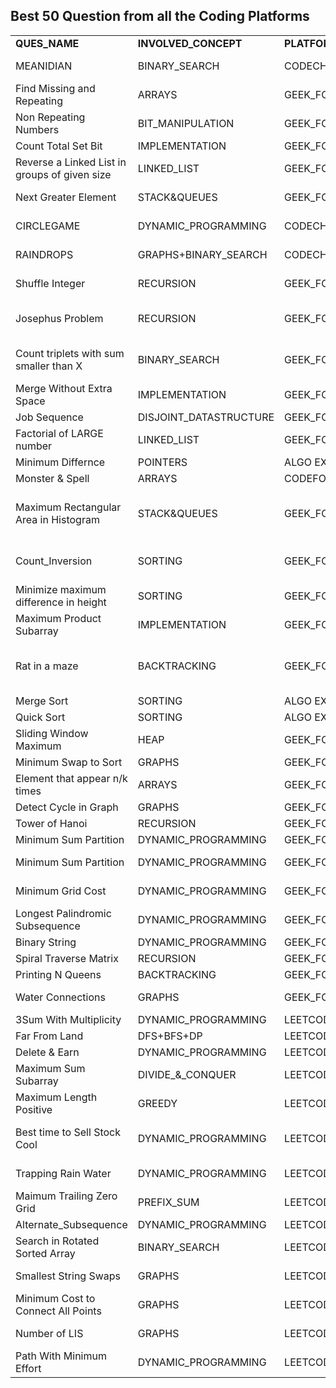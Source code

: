 
## Best 50 Question from all the Coding Platforms 

<table>
  <tr>
   <td><strong>QUES_NAME</strong>
   </td>
   <td><strong>INVOLVED_CONCEPT</strong>
   </td>
   <td><strong>PLATFORM</strong>
   </td>
   <td><strong>LINK</strong>
   </td>
   <td><strong>DIFFICULTY</strong>
   </td>
   <td><strong>PURPOSE</strong>
   </td>
  </tr>
  <tr>
   <td>MEANIDIAN
   </td>
   <td>BINARY_SEARCH
   </td>
   <td>CODECHEF
   </td>
   <td><a href="https://www.codechef.com/problems/MEANIDIAN">https://www.codechef.com/problems/MEANIDIAN</a>
   </td>
   <td>EASY
   </td>
   <td>CONCEPT REVISION
   </td>
  </tr>
  <tr>
   <td>Find Missing and Repeating
   </td>
   <td>ARRAYS
   </td>
   <td>GEEK_FOR_GEEKS
   </td>
   <td><a href="https://practice.geeksforgeeks.org/problems/find-missing-and-repeating2512/1#">https://practice.geeksforgeeks.org/problems/find-missing-and-repeating2512/1#</a>
   </td>
   <td>EASY
   </td>
   <td>
   </td>
  </tr>
  <tr>
   <td>Non Repeating Numbers
   </td>
   <td>BIT_MANIPULATION
   </td>
   <td>GEEK_FOR_GEEKS
   </td>
   <td><a href="https://practice.geeksforgeeks.org/problems/finding-the-numbers0215/1#">https://practice.geeksforgeeks.org/problems/finding-the-numbers0215/1#</a>
   </td>
   <td>EASY
   </td>
   <td>
   </td>
  </tr>
  <tr>
   <td>Count Total Set Bit
   </td>
   <td>IMPLEMENTATION
   </td>
   <td>GEEK_FOR_GEEKS
   </td>
   <td><a href="https://practice.geeksforgeeks.org/problems/count-total-set-bits-1587115620/1#">https://practice.geeksforgeeks.org/problems/count-total-set-bits-1587115620/1#</a>
   </td>
   <td>EASY
   </td>
   <td>
   </td>
  </tr>
  <tr>
   <td>Reverse a Linked List in groups of given size
   </td>
   <td>LINKED_LIST
   </td>
   <td>GEEK_FOR_GEEKS
   </td>
   <td><a href="https://practice.geeksforgeeks.org/problems/reverse-a-linked-list-in-groups-of-given-size/1#">https://practice.geeksforgeeks.org/problems/reverse-a-linked-list-in-groups-of-given-size/1#</a>
   </td>
   <td>EASY_MEDIUM
   </td>
   <td>
   </td>
  </tr>
  <tr>
   <td>Next Greater Element
   </td>
   <td>STACK&QUEUES
   </td>
   <td>GEEK_FOR_GEEKS
   </td>
   <td><a href="https://practice.geeksforgeeks.org/problems/next-larger-element-1587115620/1#">https://practice.geeksforgeeks.org/problems/next-larger-element-1587115620/1#</a>
   </td>
   <td>EASY
   </td>
   <td>REVISING CONCEPT
   </td>
  </tr>
  <tr>
   <td>CIRCLEGAME
   </td>
   <td>DYNAMIC_PROGRAMMING
   </td>
   <td>CODECHEF
   </td>
   <td><a href="https://www.codechef.com/problems/CIRCLEGAME">https://www.codechef.com/problems/CIRCLEGAME</a>
   </td>
   <td>EASY
   </td>
   <td>MORE OF THINKING
   </td>
  </tr>
  <tr>
   <td>RAINDROPS
   </td>
   <td>GRAPHS+BINARY_SEARCH
   </td>
   <td>CODECHEF
   </td>
   <td><a href="https://www.codechef.com/EXUN21B/problems/RAINDROPS">https://www.codechef.com/EXUN21B/problems/RAINDROPS</a>
   </td>
   <td>EASY_MEDIUM
   </td>
   <td>REVISING CONCEPT
   </td>
  </tr>
  <tr>
   <td>Shuffle Integer
   </td>
   <td>RECURSION
   </td>
   <td>GEEK_FOR_GEEKS
   </td>
   <td><a href="https://practice.geeksforgeeks.org/problems/shuffle-integers2401/1/?category[]=Recursion&category[]=Recursion&problemStatus=unsolved&difficulty[]=-1&page=1&query=category[]RecursionproblemStatusunsolveddifficulty[]-1page1category[]Recursion">https://practice.geeksforgeeks.org/problems/shuffle-integers2401/1/?category[]=Recursion&category[]=Recursion&problemStatus=unsolved&difficulty[]=-1&page=1&query=category[]RecursionproblemStatusunsolveddifficulty[]-1page1category[]Recursion</a>
   </td>
   <td>EASY_MEDIUM
   </td>
   <td>ONLY DO IT WITH RECURSION
   </td>
  </tr>
  <tr>
   <td>Josephus Problem
   </td>
   <td>RECURSION
   </td>
   <td>GEEK_FOR_GEEKS
   </td>
   <td><a href="https://practice.geeksforgeeks.org/problems/josephus-problem/1/?category[]=Recursion&category[]=Recursion&problemStatus=solved&difficulty[]=0&page=1&query=category[]RecursionproblemStatussolveddifficulty[]0page1category[]Recursion">https://practice.geeksforgeeks.org/problems/josephus-problem/1/?category[]=Recursion&category[]=Recursion&problemStatus=solved&difficulty[]=0&page=1&query=category[]RecursionproblemStatussolveddifficulty[]0page1category[]Recursion</a>
   </td>
   <td>EASY_MEDIUM
   </td>
   <td>SAME AS CIRCLE GAME BUT SIMPLE LOGIC
   </td>
  </tr>
  <tr>
   <td>Count triplets with sum smaller than X
   </td>
   <td>BINARY_SEARCH
   </td>
   <td>GEEK_FOR_GEEKS
   </td>
   <td><a href="https://practice.geeksforgeeks.org/problems/count-triplets-with-sum-smaller-than-x5549/1#">https://practice.geeksforgeeks.org/problems/count-triplets-with-sum-smaller-than-x5549/1#</a>
   </td>
   <td>EASY_MEDIUM
   </td>
   <td>LOOK AT i-- and j++ algo similar to binary search
   </td>
  </tr>
  <tr>
   <td>Merge Without Extra Space
   </td>
   <td>IMPLEMENTATION
   </td>
   <td>GEEK_FOR_GEEKS
   </td>
   <td><a href="https://practice.geeksforgeeks.org/problems/merge-two-sorted-arrays5135/1#">https://practice.geeksforgeeks.org/problems/merge-two-sorted-arrays5135/1#</a>
   </td>
   <td>MEDIUM
   </td>
   <td>
   </td>
  </tr>
  <tr>
   <td>Job Sequence
   </td>
   <td>DISJOINT_DATASTRUCTURE
   </td>
   <td>GEEK_FOR_GEEKS
   </td>
   <td><a href="https://practice.geeksforgeeks.org/problems/job-sequencing-problem-1587115620/1">https://practice.geeksforgeeks.org/problems/job-sequencing-problem-1587115620/1</a>
   </td>
   <td>EASY_MEDIUM
   </td>
   <td>
   </td>
  </tr>
  <tr>
   <td>Factorial of LARGE number
   </td>
   <td>LINKED_LIST
   </td>
   <td>GEEK_FOR_GEEKS
   </td>
   <td><a href="https://practice.geeksforgeeks.org/problems/factorials-of-large-numbers2508/1/">https://practice.geeksforgeeks.org/problems/factorials-of-large-numbers2508/1/</a>
   </td>
   <td>MEDIUM
   </td>
   <td>
   </td>
  </tr>
  <tr>
   <td>Minimum Differnce
   </td>
   <td>POINTERS
   </td>
   <td>ALGO EXPERT
   </td>
   <td><a href="https://www.algoexpert.io/questions/Smallest%20Difference">https://www.algoexpert.io/questions/Smallest%20Difference</a>
   </td>
   <td>EASY
   </td>
   <td>
   </td>
  </tr>
  <tr>
   <td>Monster & Spell
   </td>
   <td>ARRAYS
   </td>
   <td>CODEFORCES
   </td>
   <td><a href="https://codeforces.com/contest/1626/problem/C">https://codeforces.com/contest/1626/problem/C</a>
   </td>
   <td>EASY_MEDIUM
   </td>
   <td>
   </td>
  </tr>
  <tr>
   <td>Maximum Rectangular Area in Histogram
   </td>
   <td>STACK&QUEUES
   </td>
   <td>GEEK_FOR_GEEKS
   </td>
   <td><a href="https://practice.geeksforgeeks.org/problems/maximum-rectangular-area-in-a-histogram-1587115620/1#">https://practice.geeksforgeeks.org/problems/maximum-rectangular-area-in-a-histogram-1587115620/1#</a>
   </td>
   <td>EASY_MEDIUM
   </td>
   <td>Standard ques to find next min elemnent in array in O(n) time.
   </td>
  </tr>
  <tr>
   <td>Count_Inversion
   </td>
   <td>SORTING
   </td>
   <td>GEEK_FOR_GEEKS
   </td>
   <td><a href="https://practice.geeksforgeeks.org/problems/inversion-of-array-1587115620/1#">https://practice.geeksforgeeks.org/problems/inversion-of-array-1587115620/1#</a>
   </td>
   <td>MEDIUM
   </td>
   <td>Standard ques -->Hard if merge sort is not known
   </td>
  </tr>
  <tr>
   <td>Minimize maximum difference in height
   </td>
   <td>SORTING
   </td>
   <td>GEEK_FOR_GEEKS
   </td>
   <td><a href="https://practice.geeksforgeeks.org/problems/minimize-the-heights3351/1#">https://practice.geeksforgeeks.org/problems/minimize-the-heights3351/1#</a>
   </td>
   <td>EASY_MEDIUM
   </td>
   <td>
   </td>
  </tr>
  <tr>
   <td>Maximum Product Subarray
   </td>
   <td>IMPLEMENTATION
   </td>
   <td>GEEK_FOR_GEEKS
   </td>
   <td><a href="https://practice.geeksforgeeks.org/problems/maximum-product-subarray3604/1#">https://practice.geeksforgeeks.org/problems/maximum-product-subarray3604/1#</a>
   </td>
   <td>EASY
   </td>
   <td>THINK EASILY
   </td>
  </tr>
  <tr>
   <td>Rat in a maze
   </td>
   <td>BACKTRACKING
   </td>
   <td>GEEK_FOR_GEEKS
   </td>
   <td><a href="https://practice.geeksforgeeks.org/problems/rat-in-a-maze-problem/1#">https://practice.geeksforgeeks.org/problems/rat-in-a-maze-problem/1#</a>
   </td>
   <td>EASY_MEDIUM
   </td>
   <td>Tried to implelment it but not fully able to do after 2months
   </td>
  </tr>
  <tr>
   <td>Merge Sort
   </td>
   <td>SORTING
   </td>
   <td>ALGO EXPERT
   </td>
   <td><a href="https://www.algoexpert.io/questions/Merge%20Sort">https://www.algoexpert.io/questions/Merge%20Sort</a>
   </td>
   <td>MEDIUM
   </td>
   <td>
   </td>
  </tr>
  <tr>
   <td>Quick Sort
   </td>
   <td>SORTING
   </td>
   <td>ALGO EXPERT
   </td>
   <td><a href="https://www.algoexpert.io/questions/Quick%20Sort">https://www.algoexpert.io/questions/Quick%20Sort</a>
   </td>
   <td>MEDIUM
   </td>
   <td>
   </td>
  </tr>
  <tr>
   <td>Sliding Window Maximum
   </td>
   <td>HEAP
   </td>
   <td>GEEK_FOR_GEEKS
   </td>
   <td><a href="https://practice.geeksforgeeks.org/problems/deee0e8cf9910e7219f663c18d6d640ea0b87f87/1/#">https://practice.geeksforgeeks.org/problems/deee0e8cf9910e7219f663c18d6d640ea0b87f87/1/#</a>
   </td>
   <td>MEDIUM
   </td>
   <td>Its kinda tough
   </td>
  </tr>
  <tr>
   <td>Minimum Swap to Sort
   </td>
   <td>GRAPHS
   </td>
   <td>GEEK_FOR_GEEKS
   </td>
   <td><a href="https://practice.geeksforgeeks.org/problems/minimum-swaps/1">https://practice.geeksforgeeks.org/problems/minimum-swaps/1</a>
   </td>
   <td>EASY
   </td>
   <td>
   </td>
  </tr>
  <tr>
   <td>Element that appear n/k times
   </td>
   <td>ARRAYS
   </td>
   <td>GEEK_FOR_GEEKS
   </td>
   <td><a href="https://www.geeksforgeeks.org/given-an-array-of-of-size-n-finds-all-the-elements-that-appear-more-than-nk-times/">https://www.geeksforgeeks.org/given-an-array-of-of-size-n-finds-all-the-elements-that-appear-more-than-nk-times/</a>
   </td>
   <td>MEDIUM
   </td>
   <td>
   </td>
  </tr>
  <tr>
   <td>Detect Cycle in Graph
   </td>
   <td>GRAPHS
   </td>
   <td>GEEK_FOR_GEEKS
   </td>
   <td><a href="https://practice.geeksforgeeks.org/problems/detect-cycle-in-a-directed-graph/1/#">https://practice.geeksforgeeks.org/problems/detect-cycle-in-a-directed-graph/1/#</a>
   </td>
   <td>MEDIUM
   </td>
   <td>
   </td>
  </tr>
  <tr>
   <td>Tower of Hanoi
   </td>
   <td>RECURSION
   </td>
   <td>GEEK_FOR_GEEKS
   </td>
   <td><a href="https://practice.geeksforgeeks.org/problems/tower-of-hanoi-1587115621/1#">https://practice.geeksforgeeks.org/problems/tower-of-hanoi-1587115621/1#</a>
   </td>
   <td>MEDIUM
   </td>
   <td>
   </td>
  </tr>
  <tr>
   <td>Minimum Sum Partition
   </td>
   <td>DYNAMIC_PROGRAMMING
   </td>
   <td>GEEK_FOR_GEEKS
   </td>
   <td><a href="https://practice.geeksforgeeks.org/problems/longest-repeating-subsequence2004/1#">https://practice.geeksforgeeks.org/problems/longest-repeating-subsequence2004/1#</a>
   </td>
   <td>MEDIUM
   </td>
   <td>LCS modification
   </td>
  </tr>
  <tr>
   <td>Minimum Sum Partition
   </td>
   <td>DYNAMIC_PROGRAMMING
   </td>
   <td>GEEK_FOR_GEEKS
   </td>
   <td><a href="https://practice.geeksforgeeks.org/problems/minimum-sum-partition3317/1/">https://practice.geeksforgeeks.org/problems/minimum-sum-partition3317/1/</a>
   </td>
   <td>EASY
   </td>
   <td>0/1 Knapsack Problem
   </td>
  </tr>
  <tr>
   <td>Minimum Grid Cost
   </td>
   <td>DYNAMIC_PROGRAMMING
   </td>
   <td>GEEK_FOR_GEEKS
   </td>
   <td><a href="https://practice.geeksforgeeks.org/problems/path-in-matrix3805/1#">https://practice.geeksforgeeks.org/problems/path-in-matrix3805/1#</a>
   </td>
   <td>EASY
   </td>
   <td>Bottom Up Approach
   </td>
  </tr>
  <tr>
   <td>Longest Palindromic Subsequence
   </td>
   <td>DYNAMIC_PROGRAMMING
   </td>
   <td>GEEK_FOR_GEEKS
   </td>
   <td><a href="https://practice.geeksforgeeks.org/problems/longest-palindrome-in-a-string3411/1#">https://practice.geeksforgeeks.org/problems/longest-palindrome-in-a-string3411/1#</a>
   </td>
   <td>MEDIUM
   </td>
   <td>DP table filling different
   </td>
  </tr>
  <tr>
   <td>Binary String
   </td>
   <td>DYNAMIC_PROGRAMMING
   </td>
   <td>GEEK_FOR_GEEKS
   </td>
   <td><a href="https://practice.geeksforgeeks.org/problems/geek-and-his-binary-strings1951/1/#">https://practice.geeksforgeeks.org/problems/geek-and-his-binary-strings1951/1/#</a>
   </td>
   <td>MEDIUM
   </td>
   <td>
   </td>
  </tr>
  <tr>
   <td>Spiral Traverse Matrix
   </td>
   <td>RECURSION
   </td>
   <td>GEEK_FOR_GEEKS
   </td>
   <td><a href="https://practice.geeksforgeeks.org/problems/spirally-traversing-a-matrix-1587115621/1/#">https://practice.geeksforgeeks.org/problems/spirally-traversing-a-matrix-1587115621/1/#</a>
   </td>
   <td>MEDIUM
   </td>
   <td>
   </td>
  </tr>
  <tr>
   <td>Printing N Queens
   </td>
   <td>BACKTRACKING
   </td>
   <td>GEEK_FOR_GEEKS
   </td>
   <td><a href="https://practice.geeksforgeeks.org/problems/n-queen-problem0315/1/#">https://practice.geeksforgeeks.org/problems/n-queen-problem0315/1/#</a>
   </td>
   <td>MEDIUM
   </td>
   <td>
   </td>
  </tr>
  <tr>
   <td>Water Connections
   </td>
   <td>GRAPHS
   </td>
   <td>GEEK_FOR_GEEKS
   </td>
   <td><a href="https://practice.geeksforgeeks.org/problems/water-connection-problem5822/1#">https://practice.geeksforgeeks.org/problems/water-connection-problem5822/1#</a>
   </td>
   <td>EASY_MEDIUM
   </td>
   <td>Good DFS problem (Concept Revision)
   </td>
  </tr>
  <tr>
   <td>3Sum With Multiplicity
   </td>
   <td>DYNAMIC_PROGRAMMING
   </td>
   <td>LEETCODE
   </td>
   <td><a href="https://leetcode.com/problems/3sum-with-multiplicity/submissions/">https://leetcode.com/problems/3sum-with-multiplicity/submissions/</a>
   </td>
   <td>EASY_MEDIUM
   </td>
   <td>
   </td>
  </tr>
  <tr>
   <td>Far From Land
   </td>
   <td>DFS+BFS+DP
   </td>
   <td>LEETCODE
   </td>
   <td><a href="https://leetcode.com/problems/as-far-from-land-as-possible/">https://leetcode.com/problems/as-far-from-land-as-possible/</a>
   </td>
   <td>EASY_MEDIUM
   </td>
   <td>Combo Problem
   </td>
  </tr>
  <tr>
   <td>Delete & Earn
   </td>
   <td>DYNAMIC_PROGRAMMING
   </td>
   <td>LEETCODE
   </td>
   <td><a href="https://leetcode.com/problems/delete-and-earn/">https://leetcode.com/problems/delete-and-earn/</a>
   </td>
   <td>MEDIUM
   </td>
   <td>GREAT PROBLEM
   </td>
  </tr>
  <tr>
   <td>Maximum Sum Subarray
   </td>
   <td>DIVIDE_&_CONQUER
   </td>
   <td>LEETCODE
   </td>
   <td><a href="https://leetcode.com/problems/maximum-sum-circular-subarray/submissions/">https://leetcode.com/problems/maximum-sum-circular-subarray/submissions/</a>
   </td>
   <td>EASY_MEDIUM
   </td>
   <td>Variant of Kadane
   </td>
  </tr>
  <tr>
   <td>Maximum Length Positive
   </td>
   <td>GREEDY
   </td>
   <td>LEETCODE
   </td>
   <td><a href="https://leetcode.com/problems/maximum-length-of-subarray-with-positive-product/">https://leetcode.com/problems/maximum-length-of-subarray-with-positive-product/</a>
   </td>
   <td>EASY_MEDIUM
   </td>
   <td>
   </td>
  </tr>
  <tr>
   <td>Best time to Sell Stock Cool
   </td>
   <td>DYNAMIC_PROGRAMMING
   </td>
   <td>LEETCODE
   </td>
   <td><a href="https://leetcode.com/problems/best-time-to-buy-and-sell-stock-with-cooldown/">https://leetcode.com/problems/best-time-to-buy-and-sell-stock-with-cooldown/</a>
   </td>
   <td>EASY_MEDIUM
   </td>
   <td>DIDN'T UNDERSTAND PROPERLY
   </td>
  </tr>
  <tr>
   <td>Trapping Rain Water
   </td>
   <td>DYNAMIC_PROGRAMMING
   </td>
   <td>LEETCODE
   </td>
   <td><a href="https://leetcode.com/problems/trapping-rain-water/">https://leetcode.com/problems/trapping-rain-water/</a>
   </td>
   <td>EASY_MEDIUM
   </td>
   <td>Stack Vs DP vs 2 pointers
   </td>
  </tr>
  <tr>
   <td>Maimum Trailing Zero Grid
   </td>
   <td>PREFIX_SUM
   </td>
   <td>LEETCODE
   </td>
   <td><a href="https://leetcode.com/contest/weekly-contest-289/problems/maximum-trailing-zeros-in-a-cornered-path/">https://leetcode.com/contest/weekly-contest-289/problems/maximum-trailing-zeros-in-a-cornered-path/</a>
   </td>
   <td>MEDIUM
   </td>
   <td>Hard to Implement
   </td>
  </tr>
  <tr>
   <td>Alternate_Subsequence
   </td>
   <td>DYNAMIC_PROGRAMMING
   </td>
   <td>LEETCODE
   </td>
   <td><a href="https://leetcode.com/problems/wiggle-subsequence/solution/">https://leetcode.com/problems/wiggle-subsequence/solution/</a>
   </td>
   <td>EASY_MEDIUM
   </td>
   <td>Similar to LIS
   </td>
  </tr>
  <tr>
   <td>Search in Rotated Sorted Array
   </td>
   <td>BINARY_SEARCH
   </td>
   <td>LEETCODE
   </td>
   <td><a href="https://leetcode.com/problems/search-in-rotated-sorted-array/">https://leetcode.com/problems/search-in-rotated-sorted-array/</a>
   </td>
   <td>MEDIUM
   </td>
   <td>Nice Ques
   </td>
  </tr>
  <tr>
   <td>Smallest String Swaps
   </td>
   <td>GRAPHS
   </td>
   <td>LEETCODE
   </td>
   <td><a href="https://leetcode.com/problems/smallest-string-with-swaps/solution/">https://leetcode.com/problems/smallest-string-with-swaps/solution/</a>
   </td>
   <td>EASY_MEDIUM
   </td>
   <td>Pure DFS || DSU new
   </td>
  </tr>
  <tr>
   <td>Minimum Cost to Connect All Points
   </td>
   <td>GRAPHS
   </td>
   <td>LEETCODE
   </td>
   <td><a href="https://leetcode.com/problems/min-cost-to-connect-all-points/">https://leetcode.com/problems/min-cost-to-connect-all-points/</a>
   </td>
   <td>EASY_MEDIUM
   </td>
   <td>Kruskal Algorithm
   </td>
  </tr>
  <tr>
   <td>Number of LIS
   </td>
   <td>GRAPHS
   </td>
   <td>LEETCODE
   </td>
   <td><a href="https://leetcode.com/problems/path-with-minimum-effort/">https://leetcode.com/problems/path-with-minimum-effort/</a>
   </td>
   <td>MEDIUM
   </td>
   <td>Dikshtra || BFS+Binary_Search
   </td>
  </tr>
  <tr>
   <td>Path With Minimum Effort
   </td>
   <td>DYNAMIC_PROGRAMMING
   </td>
   <td>LEETCODE
   </td>
   <td><a href="https://leetcode.com/problems/number-of-longest-increasing-subsequence/">https://leetcode.com/problems/number-of-longest-increasing-subsequence/</a>
   </td>
   <td>EASY-MEDIUM
   </td>
   <td>Simple Observation
   </td>
  </tr>
</table>


